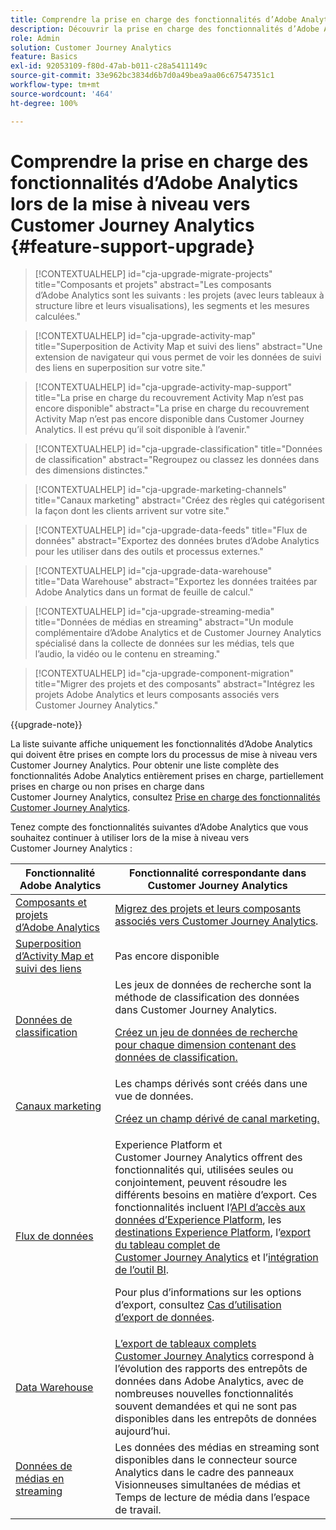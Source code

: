 ```yaml
---
title: Comprendre la prise en charge des fonctionnalités d’Adobe Analytics lors de la mise à niveau vers Customer Journey Analytics
description: Découvrir la prise en charge des fonctionnalités d’Adobe Analytics lors de la mise à niveau vers Customer Journey Analytics
role: Admin
solution: Customer Journey Analytics
feature: Basics
exl-id: 92053109-f80d-47ab-b011-c28a5411149c
source-git-commit: 33e962bc3834d6b7d0a49bea9aa06c67547351c1
workflow-type: tm+mt
source-wordcount: '464'
ht-degree: 100%

---
```


# Comprendre la prise en charge des fonctionnalités d’Adobe Analytics lors de la mise à niveau vers Customer Journey Analytics {#feature-support-upgrade}

<!-- markdownlint-disable MD034 -->

>[!CONTEXTUALHELP]
>id="cja-upgrade-migrate-projects"
>title="Composants et projets"
>abstract="Les composants d’Adobe Analytics sont les suivants : les projets (avec leurs tableaux à structure libre et leurs visualisations), les segments et les mesures calculées."

<!-- markdownlint-enable MD034 -->

<!-- markdownlint-disable MD034 -->

>[!CONTEXTUALHELP]
>id="cja-upgrade-activity-map"
>title="Superposition de Activity Map et suivi des liens"
>abstract="Une extension de navigateur qui vous permet de voir les données de suivi des liens en superposition sur votre site."

<!-- markdownlint-enable MD034 -->

<!-- markdownlint-disable MD034 -->

>[!CONTEXTUALHELP]
>id="cja-upgrade-activity-map-support"
>title="La prise en charge du recouvrement Activity Map n’est pas encore disponible"
>abstract="La prise en charge du recouvrement Activity Map n’est pas encore disponible dans Customer Journey Analytics. Il est prévu qu’il soit disponible à l’avenir."

<!-- markdownlint-enable MD034 -->

<!-- markdownlint-disable MD034 -->

>[!CONTEXTUALHELP]
>id="cja-upgrade-classification"
>title="Données de classification"
>abstract="Regroupez ou classez les données dans des dimensions distinctes."

<!-- markdownlint-enable MD034 -->

<!-- markdownlint-disable MD034 -->

>[!CONTEXTUALHELP]
>id="cja-upgrade-marketing-channels"
>title="Canaux marketing"
>abstract="Créez des règles qui catégorisent la façon dont les clients arrivent sur votre site."

<!-- markdownlint-enable MD034 -->

<!-- markdownlint-disable MD034 -->

>[!CONTEXTUALHELP]
>id="cja-upgrade-data-feeds"
>title="Flux de données"
>abstract="Exportez des données brutes d’Adobe Analytics pour les utiliser dans des outils et processus externes."

<!-- markdownlint-enable MD034 -->

<!-- markdownlint-disable MD034 -->

>[!CONTEXTUALHELP]
>id="cja-upgrade-data-warehouse"
>title="Data Warehouse"
>abstract="Exportez les données traitées par Adobe Analytics dans un format de feuille de calcul."

<!-- markdownlint-enable MD034 -->

<!-- markdownlint-disable MD034 -->

>[!CONTEXTUALHELP]
>id="cja-upgrade-streaming-media"
>title="Données de médias en streaming"
>abstract="Un module complémentaire d’Adobe Analytics et de Customer Journey Analytics spécialisé dans la collecte de données sur les médias, tels que l’audio, la vidéo ou le contenu en streaming."

<!-- markdownlint-enable MD034 -->

<!-- markdownlint-disable MD034 -->

>[!CONTEXTUALHELP]
>id="cja-upgrade-component-migration"
>title="Migrer des projets et des composants"
>abstract="Intégrez les projets Adobe Analytics et leurs composants associés vers Customer Journey Analytics."

<!-- markdownlint-enable MD034 -->

{{upgrade-note}}

La liste suivante affiche uniquement les fonctionnalités d’Adobe Analytics qui doivent être prises en compte lors du processus de mise à niveau vers Customer Journey Analytics. Pour obtenir une liste complète des fonctionnalités Adobe Analytics entièrement prises en charge, partiellement prises en charge ou non prises en charge dans Customer Journey Analytics, consultez [Prise en charge des fonctionnalités Customer Journey Analytics](/help/getting-started/aa-vs-cja/cja-aa.md).

Tenez compte des fonctionnalités suivantes d’Adobe Analytics que vous souhaitez continuer à utiliser lors de la mise à niveau vers Customer Journey Analytics :

| Fonctionnalité Adobe Analytics | Fonctionnalité correspondante dans Customer Journey Analytics |
|---------|----------|
| [Composants et projets d’Adobe Analytics](https://experienceleague.adobe.com/fr/docs/analytics/analyze/analysis-workspace/build-workspace-project/freeform-overview) | [Migrez des projets et leurs composants associés vers Customer Journey Analytics](https://experienceleague.adobe.com/fr/docs/analytics/admin/admin-tools/component-migration/prepare-component-migration). |
| [Superposition d’Activity Map et suivi des liens](https://experienceleague.adobe.com/fr/docs/analytics/analyze/activity-map/overview) | Pas encore disponible |
| [Données de classification](https://experienceleague.adobe.com/fr/docs/analytics/components/classifications/c-classifications) | Les jeux de données de recherche sont la méthode de classification des données dans Customer Journey Analytics.<p>[Créez un jeu de données de recherche pour chaque dimension contenant des données de classification.](/help/getting-started/cja-upgrade/cja-upgrade-dataset-lookup.md)</p> |
| [Canaux marketing](https://experienceleague.adobe.com/fr/docs/analytics/components/marketing-channels/c-getting-started-mchannel) | Les champs dérivés sont créés dans une vue de données. <p>[Créez un champ dérivé de canal marketing.](/help/getting-started/cja-upgrade/cja-upgrade-marketing-channel.md)</p> |
| [Flux de données](https://experienceleague.adobe.com/fr/docs/analytics/export/analytics-data-feed/data-feed-overview) | Experience Platform et Customer Journey Analytics offrent des fonctionnalités qui, utilisées seules ou conjointement, peuvent résoudre les différents besoins en matière d’export. Ces fonctionnalités incluent l’[API d’accès aux données d’Experience Platform](https://experienceleague.adobe.com/docs/experience-platform/data-access/api.html?lang=fr), les [destinations Experience Platform](https://experienceleague.adobe.com/docs/experience-platform/destinations/ui/activate/export-datasets.html?lang=fr), l’[export du tableau complet de Customer Journey Analytics](/help/analysis-workspace/export/export-cloud.md) et l’[intégration de l’outil BI](/help/data-views/bi-extension.md).<p>Pour plus d’informations sur les options d’export, consultez [Cas d’utilisation d’export de données](/help/use-cases/data-export/overview.md).</p> |
| [Data Warehouse](https://experienceleague.adobe.com/fr/docs/analytics/export/data-warehouse/data-warehouse) | [L’export de tableaux complets Customer Journey Analytics](/help/analysis-workspace/export/export-cloud.md) correspond à l’évolution des rapports des entrepôts de données dans Adobe Analytics, avec de nombreuses nouvelles fonctionnalités souvent demandées et qui ne sont pas disponibles dans les entrepôts de données aujourd’hui. |
| [Données de médias en streaming](https://experienceleague.adobe.com/fr/docs/media-analytics/using/media-overview) | Les données des médias en streaming sont disponibles dans le connecteur source Analytics dans le cadre des panneaux Visionneuses simultanées de médias et Temps de lecture de média dans l’espace de travail. |
